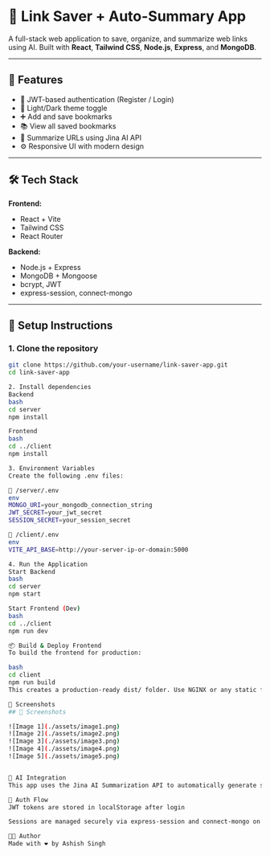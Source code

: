 # 🔖 Link Saver + Auto-Summary App

A full-stack web application to save, organize, and summarize web links using AI. Built with **React**, **Tailwind CSS**, **Node.js**, **Express**, and **MongoDB**.

---

## 🌟 Features

- 🔐 JWT-based authentication (Register / Login)
- 🌙 Light/Dark theme toggle
- ➕ Add and save bookmarks
- 📚 View all saved bookmarks
- 🤖 Summarize URLs using Jina AI API
- ⚙️ Responsive UI with modern design

---

## 🛠️ Tech Stack

**Frontend:**
- React + Vite
- Tailwind CSS
- React Router

**Backend:**
- Node.js + Express
- MongoDB + Mongoose
- bcrypt, JWT
- express-session, connect-mongo

---

## 🚀 Setup Instructions

### 1. Clone the repository

```bash
git clone https://github.com/your-username/link-saver-app.git
cd link-saver-app

2. Install dependencies
Backend
bash
cd server
npm install

Frontend
bash
cd ../client
npm install

3. Environment Variables
Create the following .env files:

📁 /server/.env
env
MONGO_URI=your_mongodb_connection_string
JWT_SECRET=your_jwt_secret
SESSION_SECRET=your_session_secret

📁 /client/.env
env
VITE_API_BASE=http://your-server-ip-or-domain:5000

4. Run the Application
Start Backend
bash
cd server
npm start

Start Frontend (Dev)
bash
cd ../client
npm run dev

📦 Build & Deploy Frontend
To build the frontend for production:

bash
cd client
npm run build
This creates a production-ready dist/ folder. Use NGINX or any static file server to host it.

📸 Screenshots
## 📸 Screenshots

![Image 1](./assets/image1.png)
![Image 2](./assets/image2.png)
![Image 3](./assets/image3.png)
![Image 4](./assets/image4.png)
![Image 5](./assets/image5.png)


🧠 AI Integration
This app uses the Jina AI Summarization API to automatically generate summaries from bookmarked URLs.

🔐 Auth Flow
JWT tokens are stored in localStorage after login

Sessions are managed securely via express-session and connect-mongo on the backend

👨‍💻 Author
Made with ❤️ by Ashish Singh